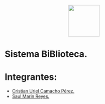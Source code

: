 <p align="center">
    <img src="https://alfayomegadigital.com/wp-content/uploads/2022/03/QUE-ES-DESARROLLO-WEB-Y-SU-IMPORTANCIA-1-1030x604.jpg" heigth="500px" width="100px"/>
</p>

# Sistema BiBlioteca.
# Integrantes: 
- [Cristian Uriel Camacho Pérez.]()
- [Saul Marin Reyes.]()
